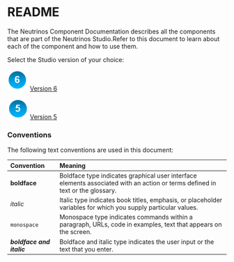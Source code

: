 # README

The Neutrinos Component Documentation describes all the components that are part of the Neutrinos Studio.Refer to this document to learn about each of the component and how to use them.

Select the Studio version of your choice:

![](.gitbook/assets/image%20%283%29.png) [Version 6](https://docs.neutrinos.co/component-documentation/6.0.0)

![](.gitbook/assets/image%20%282%29.png) [Version 5](https://docs.neutrinos.co/component-documentation/5.0.0)

### Conventions

The following text conventions are used in this document:

| Convention | Meaning |
| :--- | :--- |
| **boldface** | Boldface type indicates graphical user interface elements associated with an action or terms defined in text or the glossary. |
| _italic_ | Italic type indicates book titles, emphasis, or placeholder variables for which you supply particular values. |
| `monospace` | Monospace type indicates commands within a paragraph, URLs, code in examples, text that appears on the screen. |
| _**boldface and italic**_ | Boldface and italic type indicates the user input or the text that you enter. |

